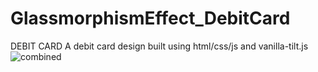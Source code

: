 # GlassmorphismEffect_DebitCard
DEBIT CARD
A debit card design built using html/css/js and vanilla-tilt.js
![combined](https://user-images.githubusercontent.com/96678007/197680295-68cae5f3-dc0a-4266-ad97-8304c641556f.png)
